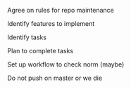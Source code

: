 Agree on rules for repo maintenance

Identify features to implement

Identify tasks

Plan to complete tasks

Set up workflow to check norm (maybe)

Do not push on master or we die
